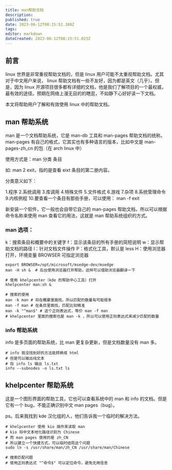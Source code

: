 ```yaml
---
title: man帮助文档
description: 
published: true
date: 2023-06-12T08:15:52.388Z
tags: 
editor: markdown
dateCreated: 2023-06-12T08:15:51.023Z
---
```


## 前言
linux 世界是非常重视帮助文档的，但是 linux 用户可能不太重视帮助文档。尤其对于中文用户来说， linux 帮助文档有一些不友好，因为都是英文（几乎）。但是，因为 linux 开源项目很多都有详细的文档，他是我们了解项目的一个最权威，最有效的途径。预期在网络上漫无目的的瞎逛，不如静下心好好读一下文档。

本文将帮助用户了解和有效使用 linux 中的帮助文档。
## man 帮助系统
man 是一个文档帮助系统，它是 man-db 工具和 man-pages 帮助文档的统称。man-pages 有自己的格式，它其实也有多种语言的版本，比如中文是 man-pages-zh_cn 的包（在 arch linux 中）

使用方式是：man 分类 条目

如: man 2 exit，指的是查看 eixt 条目的第二册内容。

分类意义如下：

1.程序
2.系统调用
3.库调用
4.特殊文件
5.文件格式
6.游戏
7.杂项
8.系统管理命令
9.内核例程
10.要查看一个条目有那些手册，可以使用： man -f exit

新安装一个软件，它一般也会自带它自己的 man-pages 帮助文档，所以可以根据命令名称来使用 man 查看它的用法，这就是 man 帮助系统组织的方式。

### man 选项：

k：搜索条目和概要中的关键字
f：显示该条目的所有手册的简短说明
w：显示帮助文档的路径
l：针对文档文件操作
P：格式化工具，默认是 less
H：使用浏览器打开，环境变量 BROWSER 可指定浏览器
```
export BROWSER=/opt/microsoft/msedge-dev/msedge
man -H sh &  # 后台使用浏览器打开帮助，这样可以借助浏览器翻译一下

# 使用 khelpcenter（kde 的帮助中心工具）打开
khelpcenter man:sh &

# 搜索的使用
man -k man # 将在概要里面找，所以匹配的数量有可能很多
man -f man # 在条目里面找，匹配比较精准
man -k "^man$" # 这个正则表达式，等价 man -f man
# khelpcenter 里面的搜索也是 man -k ，所以可以使用正则表达式来减少匹配的数量
```
### info 帮助系统
info 是多页面的帮助系统，比 man 更复杂更新，但是文档数量没有 man 多。
```
# info 我没找到好的方法能转换成 html
# 但是可以输出纯文本
# 将 info ls 输出 ls.txt 
info --subnodes -o ls.txt ls
````
## khelpcenter 帮助系统
这是一个图形界面的帮助工具，它也可以查看系统中的 man 和 info 的文档。但是它有一个 bug，不能正确识别中文 man pages（bug）。

ps。后来我找到 kde 汉化组的人，他们告诉我一个临时的解决方法。
```
# khelpcenter 使用 kio 插件来读取 man
# kio 将中文本地化路径识别为 Chinese
# 而 man pages 使用的是 zh_CN
# 所以建立一个快捷方式，可以临时结局这个问题
sudo ln -s /usr/share/man/zh_CN /usr/share/man/Chinese

# 搜索匹配问题
# 使用正则表达式 "^命令$" 可以定位命令，避免无用信息
```

